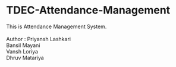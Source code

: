 # TDEC-Attendance-Management
This is Attendance Management System.
<br><br>
Author : Priyansh Lashkari
<br>     Bansil Mayani 
<br>     Vansh Loriya 
<br>     Dhruv Matariya
